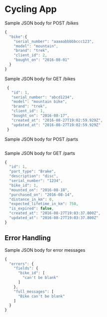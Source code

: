 # Cycling App

Sample JSON body for POST /bikes
```javascript
{
  "bike":{
    "serial_number": "aaaaabbbbbccc123",
    "model": "mountain",
    "brand": "trek",
    "client_id": 2,
    "bought_on": "2016-08-01"
  }
}
```

Sample JSON body for GET /bikes
```javascript
 {
   "id": 1,
   "serial_number": "abcd1234",
   "model": "mountain bike",
   "brand": "trek",
   "client_id": 1,
   "bought_on": "2016-08-17",
   "created_at": "2016-08-27T19:02:59.929Z",
   "updated_at": "2016-08-27T19:02:59.929Z"
 }
```

Sample JSON body for POST /parts
```javascript

```

Sample JSON body for GET /parts
```javascript
{
  "id": 1,
  "part_type": "Brake",
  "description": "disc",
  "serial_number": "1234",
  "bike_id": 1,
  "mounted_on": "2016-08-18",
  "purchased_on": "2016-08-14",
  "distance_in_km": 0,
  "expected_lifetime_in_km": 750,
  "is_expired": false,
  "created_at": "2016-08-27T19:03:37.800Z",
  "updated_at": "2016-08-27T19:03:37.800Z"
}
```
## Error Handling
Sample JSON body for error messages

```javascript
{
  "errors": {
    "fields": {
      "bike_id": [
        "can't be blank"
      ]
    },
    "full_messages": [
      "Bike can't be blank"
    ]
  }
}
```
